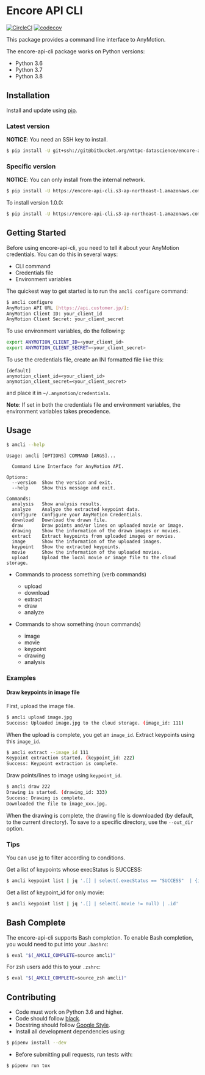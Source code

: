 # Encore API CLI

[![CircleCI][ci-status]][ci] [![codecov][codecov-status]][codecov]

This package provides a command line interface to AnyMotion.

The encore-api-cli package works on Python versions:

- Python 3.6
- Python 3.7
- Python 3.8

## Installation

Install and update using [pip](https://pip.pypa.io/en/stable/quickstart/).

### Latest version

**NOTICE**: You need an SSH key to install.

```sh
$ pip install -U git+ssh://git@bitbucket.org/nttpc-datascience/encore-api-cli.git
```

### Specific version

**NOTICE**: You can only install from the internal network.

```sh
$ pip install -U https://encore-api-cli.s3-ap-northeast-1.amazonaws.com/encore_api_cli-<version>-py3-none-any.whl
```

To install version 1.0.0:

```sh
$ pip install -U https://encore-api-cli.s3-ap-northeast-1.amazonaws.com/encore_api_cli-1.0.0-py3-none-any.whl
```

## Getting Started

Before using encore-api-cli, you need to tell it about your AnyMotion credentials.
You can do this in several ways:

- CLI command
- Credentials file
- Environment variables

The quickest way to get started is to run the `amcli configure` command:

```sh
$ amcli configure
AnyMotion API URL [https://api.customer.jp/]:
AnyMotion Client ID: your_client_id
AnyMotion Client Secret: your_client_secret
```

To use environment variables, do the following:

```sh
export ANYMOTION_CLIENT_ID=<your_client_id>
export ANYMOTION_CLIENT_SECRET=<your_client_secret>
```

To use the credentials file, create an INI formatted file like this:

```text
[default]
anymotion_client_id=<your_client_id>
anymotion_client_secret=<your_client_secret>
```

and place it in `~/.anymotion/credentials`.

**Note**: If set in both the credentials file and environment variables, the environment variables takes precedence.

## Usage

```sh
$ amcli --help
```

```text
Usage: amcli [OPTIONS] COMMAND [ARGS]...

  Command Line Interface for AnyMotion API.

Options:
  --version  Show the version and exit.
  --help     Show this message and exit.

Commands:
  analysis   Show analysis results.
  analyze    Analyze the extracted keypoint data.
  configure  Configure your AnyMotion Credentials.
  download   Download the drawn file.
  draw       Draw points and/or lines on uploaded movie or image.
  drawing    Show the information of the drawn images or movies.
  extract    Extract keypoints from uploaded images or movies.
  image      Show the information of the uploaded images.
  keypoint   Show the extracted keypoints.
  movie      Show the information of the uploaded movies.
  upload     Upload the local movie or image file to the cloud storage.
```

- Commands to process something (verb commands)
  - upload
  - download
  - extract
  - draw
  - analyze

- Commands to show something (noun commands)
  - image
  - movie
  - keypoint
  - drawing
  - analysis

### Examples

#### Draw keypoints in image file

First, upload the image file.

```sh
$ amcli upload image.jpg
Success: Uploaded image.jpg to the cloud storage. (image_id: 111)
```

When the upload is complete, you get an `image_id`. Extract keypoints using this `image_id`.

```sh
$ amcli extract --image_id 111
Keypoint extraction started. (keypoint_id: 222)
Success: Keypoint extraction is complete.
```

Draw points/lines to image using `keypoint_id`.

```sh
$ amcli draw 222
Drawing is started. (drawing_id: 333)
Success: Drawing is complete.
Downloaded the file to image_xxx.jpg.
```

When the drawing is complete, the drawing file is downloaded (by default, to the current directory).
To save to a specific directory, use the `--out_dir` option.

### Tips

You can use [jq](https://stedolan.github.io/jq/) to filter according to conditions.

Get a list of keypoints whose execStatus is SUCCESS:

```sh
$ amcli keypoint list | jq '.[] | select(.execStatus == "SUCCESS"  | {id: .id, image: .image, movie: .movie}'
```

Get a list of keypoint_id for only movie:

```sh
$ amcli keypoint list | jq '.[] | select(.movie != null) | .id'
```

## Bash Complete

The encore-api-cli supports Bash completion.
To enable Bash completion, you would need to put into your `.bashrc`:

```sh
$ eval "$(_AMCLI_COMPLETE=source amcli)"
```

For zsh users add this to your `.zshrc`:

```sh
$ eval "$(_AMCLI_COMPLETE=source_zsh amcli)"
```

## Contributing

- Code must work on Python 3.6 and higher.
- Code should follow [black](https://black.readthedocs.io/en/stable/).
- Docstring should follow [Google Style](http://google.github.io/styleguide/pyguide.html#38-comments-and-docstrings).
- Install all development dependencies using:

```sh
$ pipenv install --dev
```

- Before submitting pull requests, run tests with:

```sh
$ pipenv run tox
```

[ci]: https://circleci.com/bb/nttpc-datascience/encore-api-cli/tree/master
[ci-status]: https://circleci.com/bb/nttpc-datascience/encore-api-cli/tree/master.svg?style=shield&circle-token=8efda4c7b7ec1fe9abff9fac5412bd9a59604c84
[codecov]: https://codecov.io/bb/nttpc-datascience/encore-api-cli
[codecov-status]: https://codecov.io/bb/nttpc-datascience/encore-api-cli/branch/master/graph/badge.svg?token=s4c1X9EhAN
